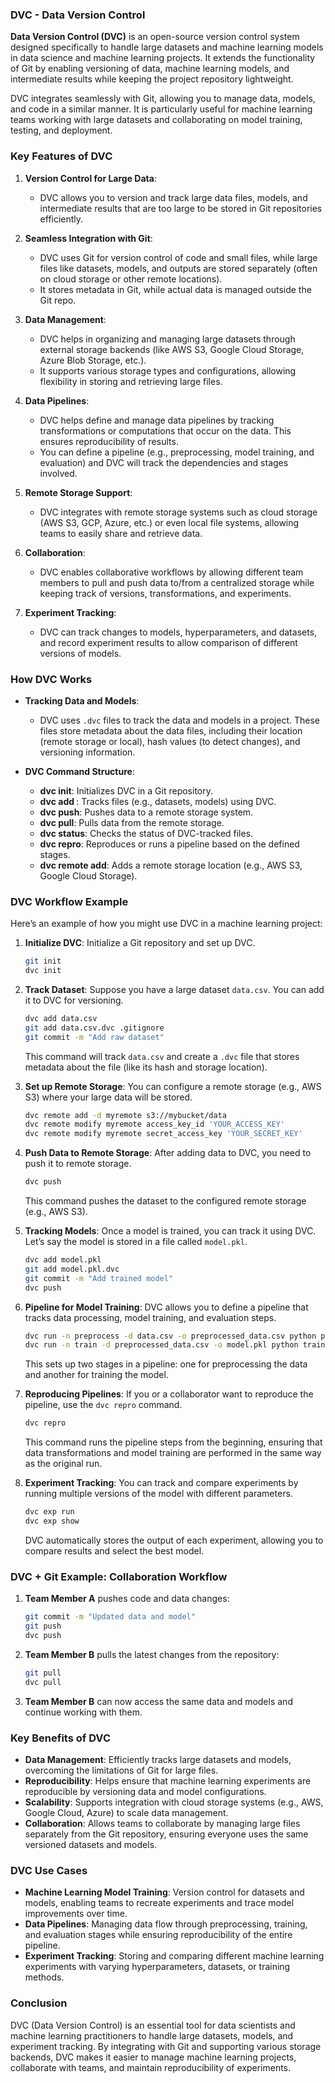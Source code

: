 ### **DVC - Data Version Control**

**Data Version Control (DVC)** is an open-source version control system designed specifically to handle large datasets and machine learning models in data science and machine learning projects. It extends the functionality of Git by enabling versioning of data, machine learning models, and intermediate results while keeping the project repository lightweight.

DVC integrates seamlessly with Git, allowing you to manage data, models, and code in a similar manner. It is particularly useful for machine learning teams working with large datasets and collaborating on model training, testing, and deployment.

### **Key Features of DVC**
1. **Version Control for Large Data**: 
   - DVC allows you to version and track large data files, models, and intermediate results that are too large to be stored in Git repositories efficiently.
   
2. **Seamless Integration with Git**:
   - DVC uses Git for version control of code and small files, while large files like datasets, models, and outputs are stored separately (often on cloud storage or other remote locations).
   - It stores metadata in Git, while actual data is managed outside the Git repo.

3. **Data Management**:
   - DVC helps in organizing and managing large datasets through external storage backends (like AWS S3, Google Cloud Storage, Azure Blob Storage, etc.).
   - It supports various storage types and configurations, allowing flexibility in storing and retrieving large files.

4. **Data Pipelines**:
   - DVC helps define and manage data pipelines by tracking transformations or computations that occur on the data. This ensures reproducibility of results.
   - You can define a pipeline (e.g., preprocessing, model training, and evaluation) and DVC will track the dependencies and stages involved.

5. **Remote Storage Support**:
   - DVC integrates with remote storage systems such as cloud storage (AWS S3, GCP, Azure, etc.) or even local file systems, allowing teams to easily share and retrieve data.

6. **Collaboration**:
   - DVC enables collaborative workflows by allowing different team members to pull and push data to/from a centralized storage while keeping track of versions, transformations, and experiments.

7. **Experiment Tracking**:
   - DVC can track changes to models, hyperparameters, and datasets, and record experiment results to allow comparison of different versions of models.

### **How DVC Works**

- **Tracking Data and Models**:
  - DVC uses `.dvc` files to track the data and models in a project. These files store metadata about the data files, including their location (remote storage or local), hash values (to detect changes), and versioning information.
  
- **DVC Command Structure**:
  - **dvc init**: Initializes DVC in a Git repository.
  - **dvc add <file>**: Tracks files (e.g., datasets, models) using DVC.
  - **dvc push**: Pushes data to a remote storage system.
  - **dvc pull**: Pulls data from the remote storage.
  - **dvc status**: Checks the status of DVC-tracked files.
  - **dvc repro**: Reproduces or runs a pipeline based on the defined stages.
  - **dvc remote add**: Adds a remote storage location (e.g., AWS S3, Google Cloud Storage).

### **DVC Workflow Example**

Here’s an example of how you might use DVC in a machine learning project:

1. **Initialize DVC**: Initialize a Git repository and set up DVC.

   ```bash
   git init
   dvc init
   ```

2. **Track Dataset**: Suppose you have a large dataset `data.csv`. You can add it to DVC for versioning.

   ```bash
   dvc add data.csv
   git add data.csv.dvc .gitignore
   git commit -m "Add raw dataset"
   ```

   This command will track `data.csv` and create a `.dvc` file that stores metadata about the file (like its hash and storage location).

3. **Set up Remote Storage**: You can configure a remote storage (e.g., AWS S3) where your large data will be stored.

   ```bash
   dvc remote add -d myremote s3://mybucket/data
   dvc remote modify myremote access_key_id 'YOUR_ACCESS_KEY'
   dvc remote modify myremote secret_access_key 'YOUR_SECRET_KEY'
   ```

4. **Push Data to Remote Storage**: After adding data to DVC, you need to push it to remote storage.

   ```bash
   dvc push
   ```

   This command pushes the dataset to the configured remote storage (e.g., AWS S3).

5. **Tracking Models**: Once a model is trained, you can track it using DVC. Let’s say the model is stored in a file called `model.pkl`.

   ```bash
   dvc add model.pkl
   git add model.pkl.dvc
   git commit -m "Add trained model"
   dvc push
   ```

6. **Pipeline for Model Training**: DVC allows you to define a pipeline that tracks data processing, model training, and evaluation steps.

   ```bash
   dvc run -n preprocess -d data.csv -o preprocessed_data.csv python preprocess.py
   dvc run -n train -d preprocessed_data.csv -o model.pkl python train.py
   ```

   This sets up two stages in a pipeline: one for preprocessing the data and another for training the model.

7. **Reproducing Pipelines**: If you or a collaborator want to reproduce the pipeline, use the `dvc repro` command.

   ```bash
   dvc repro
   ```

   This command runs the pipeline steps from the beginning, ensuring that data transformations and model training are performed in the same way as the original run.

8. **Experiment Tracking**: You can track and compare experiments by running multiple versions of the model with different parameters.

   ```bash
   dvc exp run
   dvc exp show
   ```

   DVC automatically stores the output of each experiment, allowing you to compare results and select the best model.

### **DVC + Git Example: Collaboration Workflow**

1. **Team Member A** pushes code and data changes:
   ```bash
   git commit -m "Updated data and model"
   git push
   dvc push
   ```

2. **Team Member B** pulls the latest changes from the repository:
   ```bash
   git pull
   dvc pull
   ```

3. **Team Member B** can now access the same data and models and continue working with them.

### **Key Benefits of DVC**

- **Data Management**: Efficiently tracks large datasets and models, overcoming the limitations of Git for large files.
- **Reproducibility**: Helps ensure that machine learning experiments are reproducible by versioning data and model configurations.
- **Scalability**: Supports integration with cloud storage systems (e.g., AWS, Google Cloud, Azure) to scale data management.
- **Collaboration**: Allows teams to collaborate by managing large files separately from the Git repository, ensuring everyone uses the same versioned datasets and models.

### **DVC Use Cases**

- **Machine Learning Model Training**: Version control for datasets and models, enabling teams to recreate experiments and trace model improvements over time.
- **Data Pipelines**: Managing data flow through preprocessing, training, and evaluation stages while ensuring reproducibility of the entire pipeline.
- **Experiment Tracking**: Storing and comparing different machine learning experiments with varying hyperparameters, datasets, or training methods.

### **Conclusion**

DVC (Data Version Control) is an essential tool for data scientists and machine learning practitioners to handle large datasets, models, and experiment tracking. By integrating with Git and supporting various storage backends, DVC makes it easier to manage machine learning projects, collaborate with teams, and maintain reproducibility of experiments.
